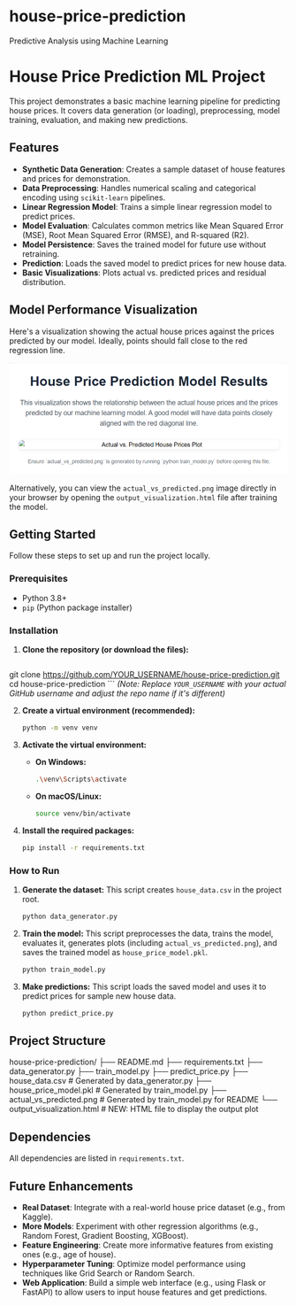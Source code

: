 # house-price-prediction
Predictive Analysis using Machine Learning

# House Price Prediction ML Project

This project demonstrates a basic machine learning pipeline for predicting house prices. It covers data generation (or loading), preprocessing, model training, evaluation, and making new predictions.

## Features

* **Synthetic Data Generation**: Creates a sample dataset of house features and prices for demonstration.
* **Data Preprocessing**: Handles numerical scaling and categorical encoding using `scikit-learn` pipelines.
* **Linear Regression Model**: Trains a simple linear regression model to predict prices.
* **Model Evaluation**: Calculates common metrics like Mean Squared Error (MSE), Root Mean Squared Error (RMSE), and R-squared (R2).
* **Model Persistence**: Saves the trained model for future use without retraining.
* **Prediction**: Loads the saved model to predict prices for new house data.
* **Basic Visualizations**: Plots actual vs. predicted prices and residual distribution.

## Model Performance Visualization

Here's a visualization showing the actual house prices against the prices predicted by our model. Ideally, points should fall close to the red regression line.

![Actual vs. Predicted House Prices](actual_vs_predicted.png)

Alternatively, you can view the `actual_vs_predicted.png` image directly in your browser by opening the `output_visualization.html` file after training the model.

## Getting Started

Follow these steps to set up and run the project locally.

### Prerequisites

* Python 3.8+
* `pip` (Python package installer)

### Installation

1.  **Clone the repository (or download the files):**
    ```bash
   git clone https://github.com/YOUR_USERNAME/house-price-prediction.git
cd house-price-prediction
    ```
    *(Note: Replace `YOUR_USERNAME` with your actual GitHub username and adjust the repo name if it's different)*

2.  **Create a virtual environment (recommended):**
    ```bash
    python -m venv venv
    ```

3.  **Activate the virtual environment:**
    * **On Windows:**
        ```bash
        .\venv\Scripts\activate
        ```
    * **On macOS/Linux:**
        ```bash
        source venv/bin/activate
        ```

4.  **Install the required packages:**
    ```bash
    pip install -r requirements.txt
    ```

### How to Run

1.  **Generate the dataset:**
    This script creates `house_data.csv` in the project root.
    ```bash
    python data_generator.py
    ```

2.  **Train the model:**
    This script preprocesses the data, trains the model, evaluates it, generates plots (including `actual_vs_predicted.png`), and saves the trained model as `house_price_model.pkl`.
    ```bash
    python train_model.py
    ```

3.  **Make predictions:**
    This script loads the saved model and uses it to predict prices for sample new house data.
    ```bash
    python predict_price.py
    ```

## Project Structure
house-price-prediction/
├── README.md
├── requirements.txt
├── data_generator.py
├── train_model.py
├── predict_price.py
├── house_data.csv        # Generated by data_generator.py
├── house_price_model.pkl # Generated by train_model.py
├── actual_vs_predicted.png # Generated by train_model.py for README
└── output_visualization.html # NEW: HTML file to display the output plot

## Dependencies

All dependencies are listed in `requirements.txt`.

## Future Enhancements

* **Real Dataset**: Integrate with a real-world house price dataset (e.g., from Kaggle).
* **More Models**: Experiment with other regression algorithms (e.g., Random Forest, Gradient Boosting, XGBoost).
* **Feature Engineering**: Create more informative features from existing ones (e.g., age of house).
* **Hyperparameter Tuning**: Optimize model performance using techniques like Grid Search or Random Search.
* **Web Application**: Build a simple web interface (e.g., using Flask or FastAPI) to allow users to input house features and get predictions.

